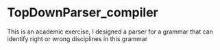# TopDownParser_compiler
This is an academic exercise, I designed a parser for a grammar that can identify right or wrong disciplines in this grammar
